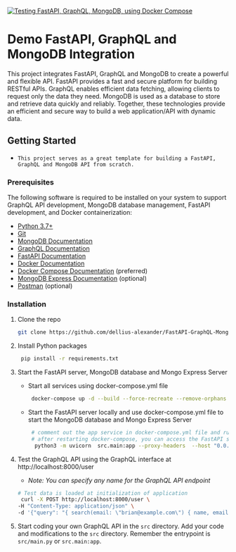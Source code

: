 [![Testing FastAPI, GraphQL, MongoDB, using Docker Compose](https://github.com/dellius-alexander/FastAPI-GraphQL-MongoDB-Demo/actions/workflows/api-tests.yml/badge.svg)](https://github.com/dellius-alexander/FastAPI-GraphQL-MongoDB-Demo/actions/workflows/api-tests.yml)

# Demo FastAPI, GraphQL and MongoDB Integration

This project integrates FastAPI, GraphQL and MongoDB to create a powerful and flexible API. 
FastAPI provides a fast and secure platform for building RESTful APIs. GraphQL enables 
efficient data fetching, allowing clients to request only the data they need. MongoDB is 
used as a database to store and retrieve data quickly and reliably. Together, these 
technologies provide an efficient and secure way to build a web application/API with dynamic data.

## Getting Started

- `This project serves as a great template for building a FastAPI, GraphQL and MongoDB API from scratch.`

### Prerequisites

The following software is required to be installed on your system to support GraphQL API development, 
MongoDB database management, FastAPI development, and Docker containerization:

- [Python 3.7+](https://www.python.org/downloads/)
- [Git](https://git-scm.com/downloads)
- [MongoDB Documentation](https://docs.mongodb.com/)
- [GraphQL Documentation](https://graphql.org/learn/)
- [FastAPI Documentation](https://fastapi.tiangolo.com/)
- [Docker Documentation](https://docs.docker.com/) 
- [Docker Compose Documentation](https://docs.docker.com/compose/) (preferred)
- [MongoDB Express Documentation](https://github.com/mongo-express/mongo-express) (optional)
- [Postman](https://www.postman.com/downloads/) (optional)


### Installation

1. Clone the repo
   ```sh
   git clone https://github.com/dellius-alexander/FastAPI-GraphQL-MongoDB-Demo.git
   ```
2. Install Python packages
   ```sh
    pip install -r requirements.txt
    ```
3. Start the FastAPI server, MongoDB database and Mongo Express Server
   - Start all services using docker-compose.yml file
      
     ```sh
      docker-compose up -d --build --force-recreate --remove-orphans --renew-anon-volumes
     ```
     
   - Start the FastAPI server locally and use docker-compose.yml file to start the MongoDB database and Mongo Express Server
      
     ```sh
      # comment out the app service in docker-compose.yml file and run the below command
      # after restarting docker-compose, you can access the FastAPI server locally at http://localhost:8000
       python3 -m uvicorn  src.main:app --proxy-headers  --host "0.0.0.0" --port 8000 --reload
     ```
     
4. Test the GraphQL API using the GraphQL interface at http://localhost:8000/user
   - *Note: You can specify any name for the GraphQL API endpoint*

   ```sh
   # Test data is loaded at initialization of application
    curl -X POST http://localhost:8000/user \
   -H "Content-Type: application/json" \
   -d '{"query": "{ search(email: \"brian@example.com\") { name, email, age, roles, password, lastUpdated } }"}'

   ```
   
5. Start coding your own GraphQL API in the `src` directory. Add your code and modifications to the `src` directory. 
Remember the entrypoint is `src/main.py` or `src.main:app`.


